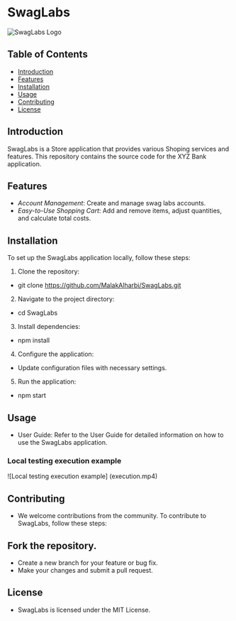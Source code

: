 # SwagLabs

![SwagLabs Logo](https://www.saucedemo.com/v1/img/Login_Bot_graphic.png)

## Table of Contents

- [Introduction](#introduction)
- [Features](#features)
- [Installation](#installation)
- [Usage](#usage)
- [Contributing](#contributing)
- [License](#license)

## Introduction

SwagLabs is a Store application that provides various Shoping services and features. This repository contains the source code for the XYZ Bank application.

## Features

- *Account Management*: Create and manage swag labs accounts.
- *Easy-to-Use Shopping Cart*:  Add and remove items, adjust quantities, and calculate total costs.

## Installation

To set up the SwagLabs application locally, follow these steps:

1. Clone the repository:
*   git clone https://github.com/MalakAlharbi/SwagLabs.git
2. Navigate to the project directory:
*   cd SwagLabs
3. Install dependencies:
*   npm install
4. Configure the application:

* Update configuration files with necessary settings.
5. Run the application:
*   npm start

## Usage
* User Guide: Refer to the User Guide for detailed information on how to use the SwagLabs application.

### Local testing execution example
![Local testing execution example] (execution.mp4)

## Contributing
* We welcome contributions from the community. To contribute to SwagLabs, follow these steps:

## Fork the repository.
* Create a new branch for your feature or bug fix.
* Make your changes and submit a pull request.

## License
* SwagLabs is licensed under the MIT License.
